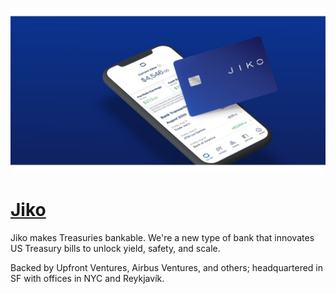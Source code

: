 [![Visit Jiko](imagePreview.jpg)](https://jiko.io)

# [Jiko](https://jiko.io)

Jiko makes Treasuries bankable. We're a new type of bank that innovates US Treasury bills to unlock yield, safety, and scale.

Backed by Upfront Ventures, Airbus Ventures, and others; headquartered in SF with offices in NYC and Reykjavík.

